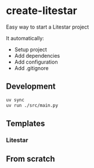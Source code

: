 # create-litestar

Easy way to start a Litestar project

It automatically:
- Setup project
- Add dependencies
- Add configuration
- Add .gitignore

## Development

```bash
uv sync
uv run ./src/main.py
```

## Templates

### Litestar



## From scratch